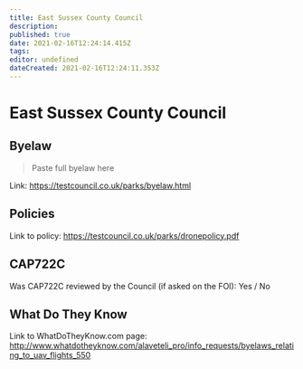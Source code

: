 ```yaml
---
title: East Sussex County Council
description: 
published: true
date: 2021-02-16T12:24:14.415Z
tags: 
editor: undefined
dateCreated: 2021-02-16T12:24:11.353Z
---
```


# East Sussex County Council


## Byelaw
> Paste full byelaw here

Link:
https://testcouncil.co.uk/parks/byelaw.html

## Policies
Link to policy:
https://testcouncil.co.uk/parks/dronepolicy.pdf

## CAP722C

Was CAP722C reviewed by the Council (if asked on the FOI): Yes / No

## What Do They Know

Link to WhatDoTheyKnow.com page:
http://www.whatdotheyknow.com/alaveteli_pro/info_requests/byelaws_relating_to_uav_flights_550

